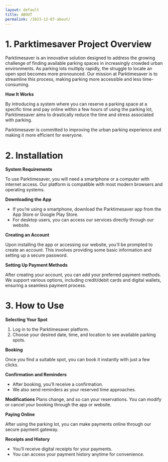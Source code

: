 ```yaml
---
layout: default
title: ABOUT
permalink: /2023-12-07-about/
---
```


# **1. Parktimesaver Project Overview**

 Parktimesaver is an innovative solution designed to address the growing challenge of finding available parking spaces in increasingly crowded urban environments. As parking lots multiply rapidly, the struggle to locate an open spot becomes more pronounced. Our mission at Parktimesaver is to streamline this process, making parking more accessible and less time-consuming.

 **How It Works**

 By introducing a system where you can reserve a parking space at a specific time and pay online within a few hours of using the parking lot, Parktimesaver aims to drastically reduce the time and stress associated with parking.

 Parktimesaver is committed to improving the urban parking experience and making it more efficient for everyone.


# **2. Installation**

 **System Requirements**

 To use Parktimesaver, you will need a smartphone or a computer with internet access. Our platform is compatible with most modern browsers and operating systems.

 **Downloading the App**
 - If you’re using a smartphone, download the Parktimesaver app from the App Store or Google Play Store.
 - For desktop users, you can access our services directly through our website.

 **Creating an Account**

 Upon installing the app or accessing our website, you’ll be prompted to create an account. This involves providing some basic information and setting up a secure password.

 **Setting Up Payment Methods**

 After creating your account, you can add your preferred payment methods. We support various options, including credit/debit cards and digital wallets, ensuring a seamless payment process.


# **3. How to Use**

 **Selecting Your Spot**
 1. Log in to the Parktimesaver platform.
 2. Choose your desired date, time, and location to see available parking spots.

 **Booking**

 Once you find a suitable spot, you can book it instantly with just a few clicks.

 **Confirmation and Reminders**
 - After booking, you’ll receive a confirmation.
 - We also send reminders as your reserved time approaches.

 **Modifications**
 Plans change, and so can your reservations. You can modify or cancel your booking through the app or website.

 **Paying Online**
 
 After using the parking lot, you can make payments online through our secure payment gateway.

 **Receipts and History**
 - You’ll receive digital receipts for your payments.
 - You can access your payment history anytime for convenience.